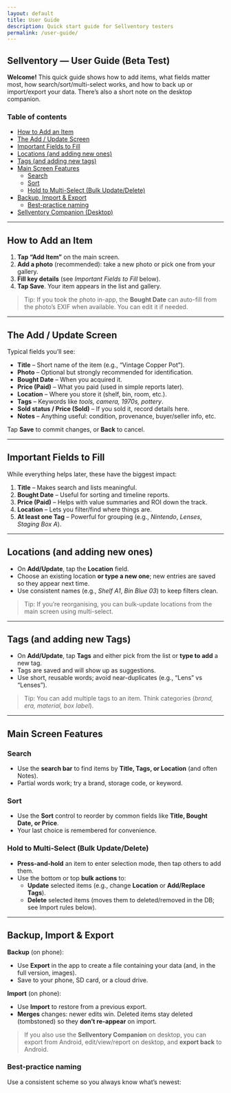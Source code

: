 ```yaml
---
layout: default
title: User Guide
description: Quick start guide for Sellventory testers
permalink: /user-guide/
---
```


## Sellventory — User Guide (Beta Test)

**Welcome!** This quick guide shows how to add items, what fields matter most, how search/sort/multi-select works, and how to back up or import/export your data. There’s also a short note on the desktop companion.

### Table of contents
- [How to Add an Item](#how-to-add-an-item)  
- [The Add / Update Screen](#the-add--update-screen)  
- [Important Fields to Fill](#important-fields-to-fill)  
- [Locations (and adding new ones)](#locations-and-adding-new-ones)  
- [Tags (and adding new tags)](#tags-and-adding-new-tags)  
- [Main Screen Features](#main-screen-features)  
  - [Search](#search)  
  - [Sort](#sort)  
  - [Hold to Multi-Select (Bulk Update/Delete)](#hold-to-multi-select-bulk-updatedelete)  
- [Backup, Import & Export](#backup-import--export)  
  - [Best-practice naming](#best-practice-naming)  
- [Sellventory Companion (Desktop)](#sellventory-companion-desktop)

---

## How to Add an Item
1. **Tap “Add Item”** on the main screen.  
2. **Add a photo** (recommended): take a new photo or pick one from your gallery.  
3. **Fill key details** (see *Important Fields to Fill* below).  
4. **Tap Save**. Your item appears in the list and gallery.

> Tip: If you took the photo in-app, the **Bought Date** can auto-fill from the photo’s EXIF when available. You can edit it if needed.

---

## The Add / Update Screen
Typical fields you’ll see:
- **Title** – Short name of the item (e.g., “Vintage Copper Pot”).  
- **Photo** – Optional but strongly recommended for identification.  
- **Bought Date** – When you acquired it.  
- **Price (Paid)** – What you paid (used in simple reports later).  
- **Location** – Where you store it (shelf, bin, room, etc.).  
- **Tags** – Keywords like *tools, camera, 1970s, pottery*.  
- **Sold status / Price (Sold)** – If you sold it, record details here.  
- **Notes** – Anything useful: condition, provenance, buyer/seller info, etc.

Tap **Save** to commit changes, or **Back** to cancel.

---

## Important Fields to Fill
While everything helps later, these have the biggest impact:
1. **Title** – Makes search and lists meaningful.  
2. **Bought Date** – Useful for sorting and timeline reports.  
3. **Price (Paid)** – Helps with value summaries and ROI down the track.  
4. **Location** – Lets you filter/find where things are.  
5. **At least one Tag** – Powerful for grouping (e.g., *Nintendo*, *Lenses*, *Staging Box A*).

---

## Locations (and adding new ones)
- On **Add/Update**, tap the **Location** field.  
- Choose an existing location **or type a new one**; new entries are saved so they appear next time.  
- Use consistent names (e.g., *Shelf A1*, *Bin Blue 03*) to keep filters clean.

> Tip: If you’re reorganising, you can bulk-update locations from the main screen using multi-select.

---

## Tags (and adding new Tags)
- On **Add/Update**, tap **Tags** and either pick from the list or **type to add** a new tag.  
- Tags are saved and will show up as suggestions.  
- Use short, reusable words; avoid near-duplicates (e.g., “Lens” vs “Lenses”).

> Tip: You can add multiple tags to an item. Think categories (*brand, era, material, box label*).

---

## Main Screen Features

### Search
- Use the **search bar** to find items by **Title, Tags, or Location** (and often Notes).  
- Partial words work; try a brand, storage code, or keyword.

### Sort
- Use the **Sort** control to reorder by common fields like **Title, Bought Date, or Price**.  
- Your last choice is remembered for convenience.

### Hold to Multi-Select (Bulk Update/Delete)
- **Press-and-hold** an item to enter selection mode, then tap others to add them.  
- Use the bottom or top **bulk actions** to:
  - **Update** selected items (e.g., change **Location** or **Add/Replace Tags**).  
  - **Delete** selected items (moves them to deleted/removed in the DB; see Import rules below).

---

## Backup, Import & Export

**Backup** (on phone):  
- Use **Export** in the app to create a file containing your data (and, in the full version, images).  
- Save to your phone, SD card, or a cloud drive.

**Import** (on phone):  
- Use **Import** to restore from a previous export.  
- **Merges** changes: newer edits win. Deleted items stay deleted (tombstoned) so they **don’t re-appear** on import.

> If you also use the **Sellventory Companion** on desktop, you can export from Android, edit/view/report on desktop, and **export back** to Android.

### Best-practice naming
Use a consistent scheme so you always know what’s newest:
